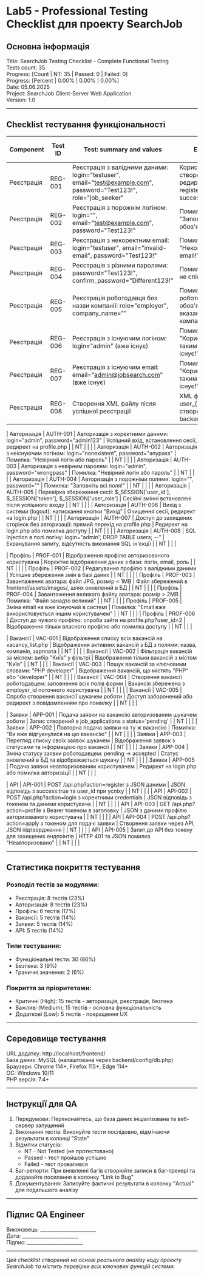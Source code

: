 # Lab5 - Professional Testing Checklist для проекту SearchJob

## Основна інформація

Title: SearchJob Testing Checklist - Complete Functional Testing  
Tests count: 35  
Progress: [Count | NT: 35 | Passed: 0 | Failed: 0]  
Progress: [Percent | 0.00% | 0.00% | 0.00%]  
Date: 05.06.2025  
Project: SearchJob Client-Server Web Application  
Version: 1.0  

---

## Checklist тестування функціональності

| Component | Test ID | Test: summary and values | Expected | Actual | State | QA | Link to Bug |
|-----------|---------|--------------------------|----------|--------|-------|----|----|
| Реєстрація | REG-001 | Реєстрація з валідними даними: login="testuser", email="test@example.com", password="Test123!", role="job_seeker" | Користувач створений, редирект на register.php?success=registered | | NT | | |
| Реєстрація | REG-002 | Реєстрація з порожнім логіном: login="", email="test@example.com", password="Test123!" | Помилка: "Заповніть всі обов'язкові поля!" | | NT | | |
| Реєстрація | REG-003 | Реєстрація з некоректним email: login="testuser", email="invalid-email", password="Test123!" | Помилка: "Некоректний email!" | | NT | | |
| Реєстрація | REG-004 | Реєстрація з різними паролями: password="Test123!", confirm_password="Different123!" | Помилка: "Паролі не співпадають!" | | NT | | |
| Реєстрація | REG-005 | Реєстрація роботодавця без назви компанії: role="employer", company_name="" | Помилка: "Для роботодавця обов'язково вказання назви компанії!" | | NT | | |
| Реєстрація | REG-006 | Реєстрація з існуючим логіном: login="admin" (вже існує) | Помилка: "Користувач з таким логіном вже існує!" | | NT | | |
| Реєстрація | REG-007 | Реєстрація з існуючим email: email="admin@jobsearch.com" (вже існує) | Помилка: "Користувач з таким email вже існує!" | | NT | | |
| Реєстрація | REG-008 | Створення XML файлу після успішної реєстрації | XML файл user_{id}.xml створений в backend/xml/ | | NT | | |

| Авторизація | AUTH-001 | Авторизація з коректними даними: login="admin", password="admin123" | Успішний вхід, встановлення сесії, редирект на profile.php | | NT | | |
| Авторизація | AUTH-002 | Авторизація з неіснуючим логіном: login="nonexistent", password="anypass" | Помилка: "Невірний логін або пароль" | | NT | | |
| Авторизація | AUTH-003 | Авторизація з невірним паролем: login="admin", password="wrongpass" | Помилка: "Невірний логін або пароль" | | NT | | |
| Авторизація | AUTH-004 | Авторизація з порожніми полями: login="", password="" | Помилка: "Заповніть всі поля!" | | NT | | |
| Авторизація | AUTH-005 | Перевірка збереження сесії: $_SESSION['user_id'], $_SESSION['token'], $_SESSION['user_role'] | Сесійні змінні встановлені після успішного входу | | NT | | |
| Авторизація | AUTH-006 | Вихід з системи (logout): натискання кнопки "Вихід" | Очищення сесії, редирект на login.php | | NT | | |
| Авторизація | AUTH-007 | Доступ до захищених сторінок без авторизації: прямий перехід на profile.php | Редирект на login.php або помилка доступу | | NT | | |
| Авторизація | AUTH-008 | SQL Injection в полі логіну: login="admin'; DROP TABLE users; --" | Екранування запиту, відсутність виконання SQL ін'єкції | | NT | | |

| Профіль | PROF-001 | Відображення профілю авторизованого користувача | Коректне відображення даних з бази: логін, email, роль | | NT | | |
| Профіль | PROF-002 | Редагування профілю з валідними даними | Успішне збереження змін в базі даних | | NT | | |
| Профіль | PROF-003 | Завантаження аватара: файл JPG, розмір < 1MB | Файл збережений в frontend/assets/images/, шлях оновлений в БД | | NT | | |
| Профіль | PROF-004 | Завантаження великого файлу аватара: розмір > 2MB | Помилка: "Файл занадто великий" | | NT | | |
| Профіль | PROF-005 | Зміна email на вже існуючий в системі | Помилка: "Email вже використовується іншим користувачем" | | NT | | |
| Профіль | PROF-006 | Доступ до чужого профілю: спроба зайти на profile.php?user_id=2 | Відображення тільки власного профілю або помилка доступу | | NT | | |

| Вакансії | VAC-001 | Відображення списку всіх вакансій на vacancy_list.php | Відображення активних вакансій з БД з полями: назва, компанія, зарплата | | NT | | |
| Вакансії | VAC-002 | Фільтрація вакансій за містом: вибір "Київ" у фільтрі | Відображення тільки вакансій з містом "Київ" | | NT | | |
| Вакансії | VAC-003 | Пошук вакансій за ключовими словами: "PHP developer" | Відображення вакансій, що містять "PHP" або "developer" | | NT | | |
| Вакансії | VAC-004 | Створення вакансії роботодавцем: заповнення всіх полів форми | Вакансія збережена з employer_id поточного користувача | | NT | | |
| Вакансії | VAC-005 | Спроба створення вакансії шукачем роботи | Доступ заборонений або редирект з повідомленням про помилку | | NT | | |

| Заявки | APP-001 | Подача заявки на вакансію авторизованим шукачем роботи | Запис створений в job_applications з status='pending' | | NT | | |
| Заявки | APP-002 | Повторна подача заявки на ту ж вакансію | Помилка: "Ви вже відгукнулися на цю вакансію" | | NT | | |
| Заявки | APP-003 | Перегляд списку своїх заявок шукачем | Відображення заявок з статусами та інформацією про вакансії | | NT | | |
| Заявки | APP-004 | Зміна статусу заявки роботодавцем: pending → accepted | Статус оновлений в БД та відображається шукачу | | NT | | |
| Заявки | APP-005 | Подача заявки неавторизованим користувачем | Редирект на login.php або помилка авторизації | | NT | | |

| API | API-001 | POST /api.php?action=register з JSON даними | JSON відповідь з success:true та user_id при успіху | | NT | | |
| API | API-002 | POST /api.php?action=login з коректними credentials | JSON відповідь з токеном та даними користувача | | NT | | |
| API | API-003 | GET /api.php?action=profile з Bearer токеном в заголовку | JSON з даними профілю авторизованого користувача | | NT | | |
| API | API-004 | POST /api.php?action=apply з токеном для подачі заявки | Створення заявки через API, JSON підтвердження | | NT | | |
| API | API-005 | Запит до API без токену для захищених ендпоінтів | HTTP 401 та JSON помилка "Неавторизовано" | | NT | | |

---

## Статистика покриття тестування

### Розподіл тестів за модулями:
- Реєстрація: 8 тестів (23%)
- Авторизація: 8 тестів (23%)  
- Профіль: 6 тестів (17%)
- Вакансії: 5 тестів (14%)
- Заявки: 5 тестів (14%)
- API: 5 тестів (14%)

### Типи тестування:
- Функціональні тести: 30 (86%)
- Безпека: 3 (9%)
- Граничні значення: 2 (6%)

### Покриття за пріоритетами:
- Критичні (High): 15 тестів - авторизація, реєстрація, безпека
- Важливі (Medium): 15 тестів - основна функціональність  
- Додаткові (Low): 5 тестів - покращення UX

---

## Середовище тестування

URL додатку: http://localhost/frontend/  
База даних: MySQL (налаштована через backend/config/db.php)  
Браузери: Chrome 114+, Firefox 115+, Edge 114+  
ОС: Windows 10/11  
PHP версія: 7.4+  

---

## Інструкції для QA

1. Передумови: Переконайтесь, що база даних ініціалізована та веб-сервер запущений
2. Виконання тестів: Виконуйте тести послідовно, відмічаючи результати в колонці "State"
3. Відмітки статусів:
   - NT - Not Tested (не протестовано)
   - Passed - тест пройшов успішно
   - Failed - тест провалився
4. Баг-репорти: При виявленні багів створюйте записи в баг-трекері та додавайте посилання в колонку "Link to Bug"
5. Документування: Записуйте фактичні результати в колонку "Actual" для подальшого аналізу

---

## Підпис QA Engineer

Виконавець: _______________________  
Дата: _______________________  
Підпис: _______________________  

---

*Цей checklist створений на основі реального аналізу коду проекту SearchJob та містить перевірки всіх ключових функцій системи.*
